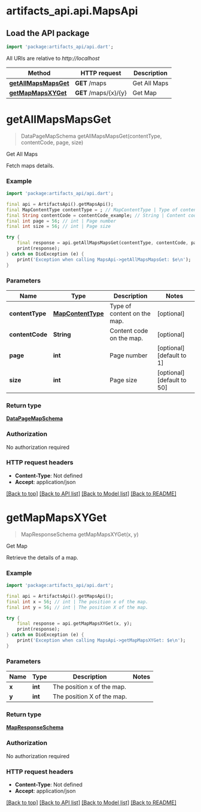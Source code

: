 # artifacts_api.api.MapsApi

## Load the API package
```dart
import 'package:artifacts_api/api.dart';
```

All URIs are relative to *http://localhost*

Method | HTTP request | Description
------------- | ------------- | -------------
[**getAllMapsMapsGet**](MapsApi.md#getallmapsmapsget) | **GET** /maps | Get All Maps
[**getMapMapsXYGet**](MapsApi.md#getmapmapsxyget) | **GET** /maps/{x}/{y} | Get Map


# **getAllMapsMapsGet**
> DataPageMapSchema getAllMapsMapsGet(contentType, contentCode, page, size)

Get All Maps

Fetch maps details.

### Example
```dart
import 'package:artifacts_api/api.dart';

final api = ArtifactsApi().getMapsApi();
final MapContentType contentType = ; // MapContentType | Type of content on the map.
final String contentCode = contentCode_example; // String | Content code on the map.
final int page = 56; // int | Page number
final int size = 56; // int | Page size

try {
    final response = api.getAllMapsMapsGet(contentType, contentCode, page, size);
    print(response);
} catch on DioException (e) {
    print('Exception when calling MapsApi->getAllMapsMapsGet: $e\n');
}
```

### Parameters

Name | Type | Description  | Notes
------------- | ------------- | ------------- | -------------
 **contentType** | [**MapContentType**](.md)| Type of content on the map. | [optional] 
 **contentCode** | **String**| Content code on the map. | [optional] 
 **page** | **int**| Page number | [optional] [default to 1]
 **size** | **int**| Page size | [optional] [default to 50]

### Return type

[**DataPageMapSchema**](DataPageMapSchema.md)

### Authorization

No authorization required

### HTTP request headers

 - **Content-Type**: Not defined
 - **Accept**: application/json

[[Back to top]](#) [[Back to API list]](../README.md#documentation-for-api-endpoints) [[Back to Model list]](../README.md#documentation-for-models) [[Back to README]](../README.md)

# **getMapMapsXYGet**
> MapResponseSchema getMapMapsXYGet(x, y)

Get Map

Retrieve the details of a map.

### Example
```dart
import 'package:artifacts_api/api.dart';

final api = ArtifactsApi().getMapsApi();
final int x = 56; // int | The position x of the map.
final int y = 56; // int | The position X of the map.

try {
    final response = api.getMapMapsXYGet(x, y);
    print(response);
} catch on DioException (e) {
    print('Exception when calling MapsApi->getMapMapsXYGet: $e\n');
}
```

### Parameters

Name | Type | Description  | Notes
------------- | ------------- | ------------- | -------------
 **x** | **int**| The position x of the map. | 
 **y** | **int**| The position X of the map. | 

### Return type

[**MapResponseSchema**](MapResponseSchema.md)

### Authorization

No authorization required

### HTTP request headers

 - **Content-Type**: Not defined
 - **Accept**: application/json

[[Back to top]](#) [[Back to API list]](../README.md#documentation-for-api-endpoints) [[Back to Model list]](../README.md#documentation-for-models) [[Back to README]](../README.md)

